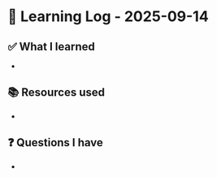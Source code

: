 # 🧠 Learning Log - 2025-09-14

## ✅ What I learned

- 

## 📚 Resources used

- 

## ❓ Questions I have

- 

